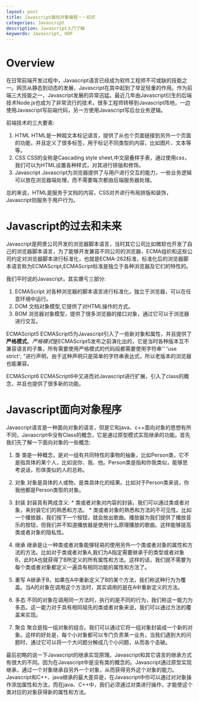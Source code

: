 ```yaml
---
layout: post
title: Javascript面向对象编程－－初识
categories: Javascript
description: Javascript入门了解
keywords: Javascript, OOP
---
```


# Overview
  在日常前端开发过程中，Javascript语言已经成为软件工程师不可或缺的技能之一。网页从静态到动态的发展，Javascript在其中起到了举足轻重的作用。作为前端三大技能之一，Javascript发展的异常迅猛。最近几年由Javascript衍生的后端技术Node.js也成为了非常流行的技术，很多工程师转移到Javascript阵地，一边使用Javascript写前端代码，另一方使用Javascript写后台业务逻辑。

  前端技术的三大要素:

  1. HTML
  HTML是一种超文本标记语言，提供了从也个页面链接到另外一个页面的功能，并且定义了很多标签，用于标记不同类型的内容，比如图片、文本等等。
  2. CSS
  CSS的全称是Cascading style sheet,中文层叠样手表，通过使用css，我们可以为HTML设置各种样式，对其进行排版和修饰。
  3. Javascript
  Javascript为浏览器提供了与用户进行交互的能力，一些业务逻辑可以放在浏览器端处理，而不需要每次都由后端服务器处理。

  总的来说，HTML是服务于文档的内容，CSS对齐进行布局排版和装饰，Javascript则服务于用户行为。


# Javascript的过去和未来
  Javascript是网景公司开发的浏览器脚本语言，当时其它公司比如微软也开发了自己的浏览器脚本语言，为了能够开发兼容不同公司的浏览器，ECMA组织和这些公司约定对浏览器脚本进行标准化，也就是ECMA-262标准，标准化后的浏览器脚本语言称为ECMAScript,ECMAScript标准是独立于各种浏览器及它们的特性的。

  我们平时说的Javascript，其实爆亏三部分:

  1. ECMAScript
  对各种浏览器的脚本语言进行标准化，独立于浏览器，可以在任意环境中运行。
  2. DOM
  文档对象模型,它提供了对HTML操作的方式。
  3. BOM
  浏览器对象模型，提供了很多浏览器的接口对象，通过它可以于浏览器进行交互。

  ECMAScript5
  ECMAScript5为Javascript引入了一些新对象和属性，并且提供了**严格模式**。*严格模式*是ECMAScript5发布之前演化出的，它是当时各种版本互不兼容语言的子集，所有需要使用严格模式的代码段都需要使用字符串'' 'use strict'; "进行声明，由于这种声明只是简单的字符串表达式，所以老版本的浏览器也能兼容。

  ECMAScript6
  ECMAScript6中又进而对Javascript进行扩展，引入了class的概念，并且也提供了很多新的功能。

# Javascript面向对象程序
  Javascript语言是一种面向对象的语言，但是它和java、c++面向对象的思想有所不同，Javascript中没有Class的概念，它是通过原型模式实现继承的功能。首先我们先了解一下面向对象的一些概念:

  1. 类
  类是一种概念，是对一组有共同特性的事物的抽象，比如Person类，它不是指具体的某个人，比如说你、我、他。Person类是指和你我类似，能够思考说话，形体类似的人的总称。

  2. 对象
  对象是具体的人或物，是类具体化的结果。比如对于Person类来说，你我他都是Person类型的对象。

  3. 封装
  封装具有两成含义:
    * 类或者对象对内容的封装。我们可以通过类或者对象，来封装它们的熟悉和方法。
    * 类或者对象的熟悉和方法的不可见性。比如一个播放器，我们按下一个按钮，就会放出歌曲。播放器为我们提供了播放音乐的按钮，但我们并不知道播放器是使用什么原理播放的歌曲。这样能够提高类或者对象的隐私性。

 4. 继承
  继承是让一种类或者对象能够轻易的使用另外一个类或者对象的属性和方法的方法。比如对于类或者对象A,我们为A指定需要继承于的类型或者对象B，此时A也就获得了B所定义的所有属性和方法。这样的话，我们就不需要为每个类或者对象都定义一遍具有相同功能的属性和方法了。


 5. 重写
  A继承于B，如果在A中重新定义了B的某个方法，我们称这种行为为覆盖。当A的对象在调用这个方法时，其实调用的是在A中重新定义的方法。

6. 多态
  不同的对象在调用同一方法时，执行的是不同的行为，我们称这一能力为多态。这一能力对于具有相同祖先的类或者对象来说，我们可以通过方法的覆盖来实现。


7. 聚合
  聚合是指一组对象的组合。我们可以通过它将一组对象封装成一个新的对象。这样的好处是，每个小对象都可以专门负责某一业务，当我们遇到大的问题时，通过它可以将一个大问题分解成几个小问题，从而各个击破。


  最后初略的说一下Javascript的继承实现原理。Javascript和其它语言的继承方式有很大的不同。因为在Javascript中是没有类的概念的。Javascript通过原型实现继承，通过一个对象继承自另外一个对象，从而获得另外这个对象的能力。Javascript和C++、java继承的最大差异是，在Javascript中你可以通过对对象操作添加属性和方法，而在java、C++中，我们必须通过对类进行操作，才能使这个类对应的对象获得新的属性和方法。
